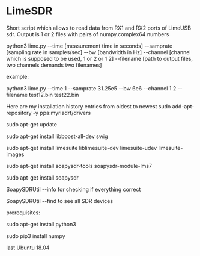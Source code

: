 # LimeSDR

Short script which allows to read data from RX1 and RX2 ports of LimeUSB sdr. Output is 1 or 2 files with pairs of numpy.complex64 numbers

python3 lime.py --time [measurement time in seconds] --samprate [sampling rate in samples/sec] --bw [bandwidth in Hz] --channel [channel which is supposed to be used, 1 or 2 or 1 2]  --filename [path to output files, two channels demands two filenames]


example: 

python3 lime.py --time 1 --samprate 31.25e5 --bw 6e6 --channel 1 2  --filename test12.bin test22.bin 

Here are my installation history entries from oldest to newest
sudo add-apt-repository -y ppa:myriadrf/drivers

sudo apt-get update

sudo apt-get install libboost-all-dev swig

sudo apt-get install limesuite liblimesuite-dev limesuite-udev limesuite-images

sudo apt-get install soapysdr-tools soapysdr-module-lms7

sudo apt-get install soapysdr

SoapySDRUtil --info  for checking if everything correct

SoapySDRUtil --find  to see all SDR devices

prerequisites:

sudo apt-get install python3

sudo pip3 install numpy

last Ubuntu 18.04
